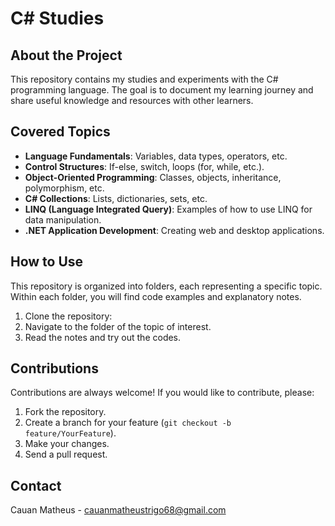 # C# Studies

## About the Project

This repository contains my studies and experiments with the C# programming language. The goal is to document my learning journey and share useful knowledge and resources with other learners.

## Covered Topics

- **Language Fundamentals**: Variables, data types, operators, etc.
- **Control Structures**: If-else, switch, loops (for, while, etc.).
- **Object-Oriented Programming**: Classes, objects, inheritance, polymorphism, etc.
- **C# Collections**: Lists, dictionaries, sets, etc.
- **LINQ (Language Integrated Query)**: Examples of how to use LINQ for data manipulation.
- **.NET Application Development**: Creating web and desktop applications.

## How to Use

This repository is organized into folders, each representing a specific topic. Within each folder, you will find code examples and explanatory notes.

1. Clone the repository:
2. Navigate to the folder of the topic of interest.
3. Read the notes and try out the codes.

## Contributions

Contributions are always welcome! If you would like to contribute, please:

1. Fork the repository.
2. Create a branch for your feature (`git checkout -b feature/YourFeature`).
3. Make your changes.
4. Send a pull request.

## Contact

Cauan Matheus - [cauanmatheustrigo68@gmail.com](mailto:cauanmatheustrigo68.com)
